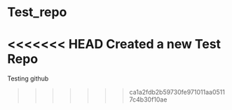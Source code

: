 Test_repo
=========

<<<<<<< HEAD
Created a new Test Repo
=======
Testing github
>>>>>>> ca1a2fdb2b59730fe971011aa05117c4b30f10ae
